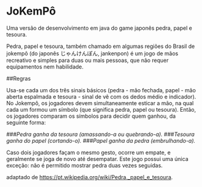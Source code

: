 # JoKemPô

Uma versão de desenvolvimento em java do game japonês pedra, papel e tesoura.

Pedra, papel e tesoura, também chamado em algumas regiões do Brasil de jokempô (do japonês じゃんけんぽん, jankenpon) é um jogo de mãos recreativo e simples para duas ou mais pessoas, que não requer equipamentos nem habilidade.

##Regras

Usa-se cada um dos três sinais básicos (pedra - mão fechada, papel - mão aberta espalmada e tesoura - sinal de vê com os dedos médio e indicador).
No Jokempô, os jogadores devem simultaneamente esticar a mão, na qual cada um formou um símbolo (que significa pedra, papel ou tesoura). Então, os jogadores comparam os símbolos para decidir quem ganhou, da seguinte forma:

###*Pedra ganha da tesoura (amassando-a ou quebrando-a).*
###*Tesoura ganha do papel (cortando-o).*
###*Papel ganha da pedra (embrulhando-a).*

Caso dois jogadores façam o mesmo gesto, ocorre um empate, e geralmente se joga de novo até desempatar. Este jogo possui uma única exceção: não é permitido mostrar pedra duas vezes seguidas.

 adaptado de https://pt.wikipedia.org/wiki/Pedra,_papel_e_tesoura.
